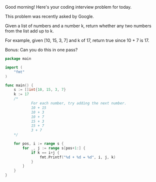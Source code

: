 
Good morning! Here's your coding interview problem for today.

This problem was recently asked by Google.

Given a list of numbers and a number k, return whether any two numbers from the list add up to k.

For example, given [10, 15, 3, 7] and k of 17, return true since 10 + 7 is 17.

Bonus: Can you do this in one pass?

```go
package main

import (
	"fmt"
)

func main() {
	s := []int{10, 15, 3, 7}
	k := 17
	/*
		 	For each number, try adding the next number.
			10 + 15
			10 + 3
			10 + 7
			15 + 3
			15 + 7
			3 + 7
	*/

	for pos, i := range s {
		for _, j := range s[pos+1:] {
			if k == i+j {
				fmt.Printf("%d + %d = %d", i, j, k)
			}
		}
	}
}
```

